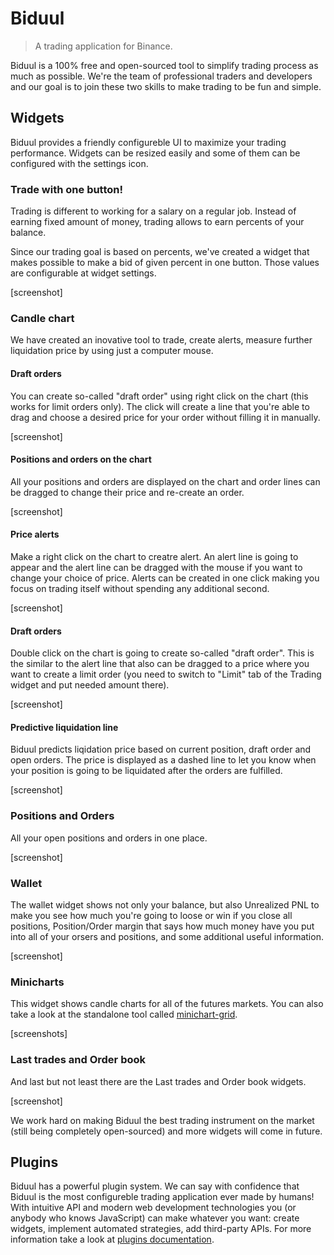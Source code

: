 # Biduul

> A trading application for Binance.

Biduul is a 100% free and open-sourced tool to simplify trading process as much as possible. We're the team of professional traders and developers and our goal is to join these two skills to make trading to be fun and simple.

## Widgets

Biduul provides a friendly configureble UI to maximize your trading performance. Widgets can be resized easily and some of them can be configured with the settings icon. 

### Trade with one button!

Trading is different to working for a salary on a regular job. Instead of earning fixed amount of money, trading allows to earn percents of your balance.

Since our trading goal is based on percents, we've created a widget that makes possible to make a bid of given percent in one button. Those values are configurable at widget settings.

[screenshot]

### Candle chart

We have created an inovative tool to trade, create alerts, measure further liquidation price by using just a computer mouse.

#### Draft orders

You can create so-called "draft order" using right click on the chart (this works for limit orders only). The click will create a line that you're able to drag and choose a desired price for your order without filling it in manually.

[screenshot]

#### Positions and orders on the chart

All your positions and orders are displayed on the chart and order lines can be dragged to change their price and re-create an order.

[screenshot]

#### Price alerts 

Make a right click on the chart to creatre alert. An alert line is going to appear and the alert line can be dragged with the mouse if you want to change your choice of price. Alerts can be created in one click making you focus on trading itself without spending any additional second.

[screenshot]

#### Draft orders 

Double click on the chart is going to create so-called "draft order". This is the similar to the alert line that also can be dragged to a price where you want to create a limit order (you need to switch to "Limit" tab of the Trading widget and put needed amount there). 

[screenshot]

#### Predictive liquidation line

Biduul predicts liqidation price based on current position, draft order and open orders. The price is displayed as a dashed line to let you know when your position is going to be liquidated after the orders are fulfilled. 

[screenshot]

### Positions and Orders

All your open positions and orders in one place.

[screenshot]


### Wallet

The wallet widget shows not only your balance, but also Unrealized PNL to make you see how much you're going to loose or win if you close all positions, Position/Order margin that says how much money have you put into all of your orsers and positions, and some additional useful information.

[screenshot]

### Minicharts

This widget shows candle charts for all of the futures markets. You can also take a look at the standalone tool called [minichart-grid](https://letiliel.github.io/minichart-grid/).

[screenshots]

### Last trades and Order book

And last but not least there are the Last trades and Order book widgets.

[screenshot]

We work hard on making Biduul the best trading instrument on the market (still being completely open-sourced) and more widgets will come in future.

## Plugins

Biduul has a powerful plugin system. We can say with confidence that Biduul is the most configureble trading application ever made by humans! With intuitive API and modern web development technologies you (or anybody who knows JavaScript) can make whatever you want: create widgets, implement automated strategies, add third-party APIs. For more information take a look at [plugins documentation](http://link-to-plugins-repository).


